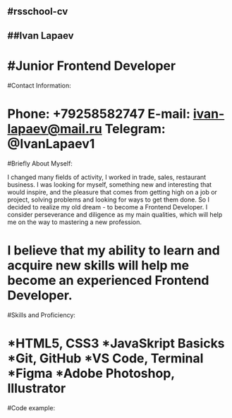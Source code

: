 #rsschool-cv
---------
##Ivan Lapaev
---------
#Junior Frontend Developer
=========
#Contact Information:

**Phone:** +79258582747
**E-mail:** ivan-lapaev@mail.ru
**Telegram:** @IvanLapaev1
==========
#Briefly About Myself:

I changed many fields of activity, I worked in trade, sales, restaurant business. I was looking for myself, something new and interesting that would inspire, and the pleasure that comes from getting high on a job or project, solving problems and looking for ways to get them done. So I decided to realize my old dream - to become a Frontend Developer. I consider perseverance and diligence as my main qualities, which will help me on the way to mastering a new profession.

I believe that my ability to learn and acquire new skills will help me become an experienced Frontend Developer.
===========
#Skills and Proficiency:

*HTML5, CSS3
*JavaSkript Basicks
*Git, GitHub
*VS Code, Terminal
*Figma
*Adobe Photoshop, Illustrator
============
#Code example:

